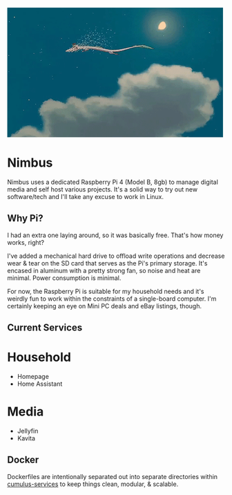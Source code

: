 ![haku](img/haku-cloud.gif)

# Nimbus

Nimbus uses a dedicated Raspberry Pi 4 (Model B, 8gb) to manage digital media and self host various projects. It's a solid way to try out new software/tech and I'll take any excuse to work in Linux. 

## Why Pi?

I had an extra one laying around, so it was basically free. That's how money works, right?

I've added a mechanical hard drive to offload write operations and decrease wear & tear on the SD card that serves as the Pi's primary storage. It's encased in aluminum with a pretty strong fan, so noise and heat are minimal. Power consumption is minimal.

For now, the Raspberry Pi is suitable for my household needs and it's weirdly fun to work within the constraints of a single-board computer. I'm certainly keeping an eye on Mini PC deals and eBay listings, though. 

## Current Services

# Household

- Homepage
- Home Assistant

# Media

- Jellyfin
- Kavita

## Docker

Dockerfiles are intentionally separated out into separate directories within [cumulus-services](cumulus-services) to keep things clean, modular, & scalable. 
